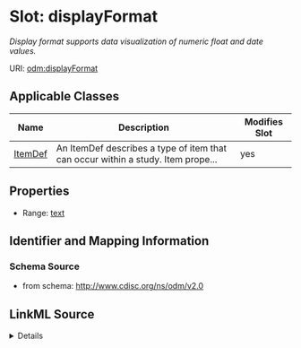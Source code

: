 # Slot: displayFormat


_Display format supports data visualization of numeric float and date values._



URI: [odm:displayFormat](http://www.cdisc.org/ns/odm/v2.0/displayFormat)



<!-- no inheritance hierarchy -->




## Applicable Classes

| Name | Description | Modifies Slot |
| --- | --- | --- |
[ItemDef](ItemDef.md) | An ItemDef describes a type of item that can occur within a study. Item prope... |  yes  |







## Properties

* Range: [text](text.md)





## Identifier and Mapping Information







### Schema Source


* from schema: http://www.cdisc.org/ns/odm/v2.0




## LinkML Source

<details>
```yaml
name: displayFormat
description: Display format supports data visualization of numeric float and date
  values.
from_schema: http://www.cdisc.org/ns/odm/v2.0
rank: 1000
alias: displayFormat
domain_of:
- ItemDef
range: text

```
</details>